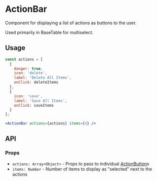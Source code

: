 # ActionBar

Component for displaying a list of actions as buttons to the user.

Used primarily in BaseTable for multiselect.

## Usage

```jsx
const actions = [
  {
    danger: true,
    icon: 'delete',
    label: 'Delete All Items',
    onClick: deleteItems
  },
  {
    icon: 'save',
    label: 'Save All Items',
    onClick: saveItems
  }
];

<ActionBar actions={actions} items={4} />
```

## API

### Props

- `actions: Array<Object>` - Props to pass to individual [ActionButton](./ActionButton)s
- `items: Number` - Number of items to display as "selected" next to the actions
